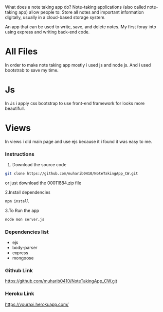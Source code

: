 What does a note taking app do?
Note-taking applications (also called note-taking app) allow people to: Store all notes and important information digitally, usually in a cloud-based storage system. 

An app that can be used to write, save, and delete notes. My first foray into using express and writing back-end code.

# All Files 
In order to make note taking app mostly i used js and node js. And i used bootstrab to save my time.

# Js 
In Js i apply css bootstrap to use front-end framework for looks more beautifull.

# Views 
In views i did main page and use ejs because it i found it was easy to me. 

### Instructions ###
1. Download the source code 
```bash 
git clone https://github.com/muharib0410/NoteTakingApp_CW.git
```
or just download the 00011884.zip file 

2.Install dependencies 
```bash
npm install 
```
3.To Run the app 
```bash
node mon server.js 
```
### Dependencies list ###
- ejs
- body-parser
- express 
- mongoose 

### Github Link ###
https://github.com/muharib0410/NoteTakingApp_CW.git

### Heroku Link ###
 https://youraxi.herokuapp.com/

